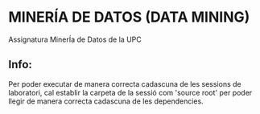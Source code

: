 # MINERÍA DE DATOS (DATA MINING)
Assignatura MinerÍa de Datos de la UPC

## Info:
Per poder executar de manera correcta cadascuna de les sessions de laboratori, cal establir la carpeta de la sessió com 'source root' per poder llegir de manera correcta cadascuna de les dependencies.
